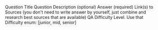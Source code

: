 
Question Title
Question Description (optional)
Answer (required)
Link(s) to Sources (you don't need to write answer by yourself, just combine and research best sources that are available)
QA Difficulty Level. Use that Difficulty enum: [junior, mid, senior]
